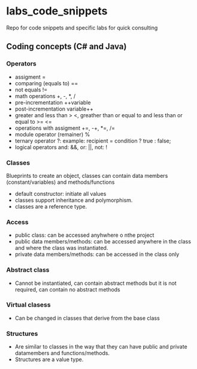 # labs_code_snippets
Repo for code snippets and specific labs for quick consulting

## Coding concepts (C# and Java)

### Operators
- assigment =
- comparing (equals to) ==
- not equals !=
- math operations +, -, *, /
- pre-incrementation ++variable
- post-incrementation variable++
- greater and less than > <, greather than or equal to and less than or equal to >= <=
- operations with assigment +=, -+, *=, /=
- module operator (remainer) %
- ternary operator ?: example: recipient = condition ? true : false;
- logical operators and: &&, or: ||, not: !

### Classes
Blueprints to create an object, classes can contain data members (constant/variables) and methods/functions
- default constructor: initiate all values
- classes support inheritance and polymorphism.
- classes are a reference type.

### Access
- public class: can be accessed anyhwhere o nthe project
- public data members/methods: can be accessed anywhere in the class and where the class was instantiated.
- private data members/methods: can be accessed in the class only

### Abstract class
- Cannot be instantiated, can contain abstract methods but it is not required, can contain no abstract methods

### Virtual clasess
- Can be changed in classes that derive from the base class

### Structures
- Are similar to classes in the way that they can have public and private datamembers and functions/methods.
- Structures are a value type.